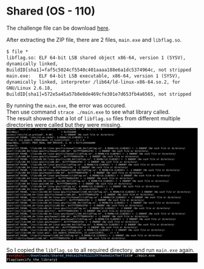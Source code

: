 # Shared (OS - 110)

The challenge file can be download [here](Shared_04dca129c011213979aded2e7bef71d3.zip).
  
After extracting the ZIP file, there are 2 files, `main.exe` and `libflag.so`.  
```
$ file *
libflag.so: ELF 64-bit LSB shared object x86-64, version 1 (SYSV), dynamically linked, BuildID[sha1]=faf5c5024cf5540c401aaaa188e6a1dc5374964c, not stripped
main.exe:   ELF 64-bit LSB executable, x86-64, version 1 (SYSV), dynamically linked, interpreter /lib64/ld-linux-x86-64.so.2, for GNU/Linux 2.6.18, BuildID[sha1]=572e5a45a57b8e8de469cfe301e7d653fb4a6565, not stripped
```
By running the `main.exe`, the error was occured.  
Then use command `strace ./main.exe` to see what library called.  
The result showed that a lot of `libflag.so` files from different multiple directories were called but they were missing.  
![strace](strace.png)
  
So I copied the `libflag.so` to all required directory, and run `main.exe` again.  
![flag](flag.png)


